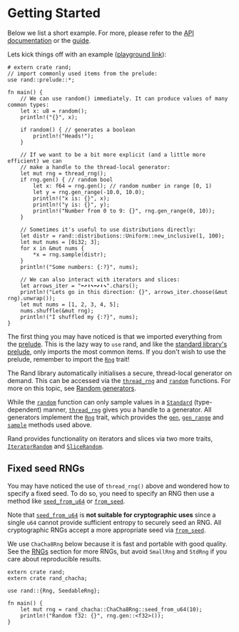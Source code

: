 # Getting Started

Below we list a short example. For more, please refer to the [API documentation]
or the [guide].

Lets kick things off with an example ([playground link](https://play.rust-lang.org/?version=stable&mode=debug&edition=2018&gist=4cad6600b21578cfa22009c281c780fe)):

```rust,editable
# extern crate rand;
// import commonly used items from the prelude:
use rand::prelude::*;

fn main() {
    // We can use random() immediately. It can produce values of many common types:
    let x: u8 = random();
    println!("{}", x);

    if random() { // generates a boolean
        println!("Heads!");
    }

    // If we want to be a bit more explicit (and a little more efficient) we can
    // make a handle to the thread-local generator:
    let mut rng = thread_rng();
    if rng.gen() { // random bool
        let x: f64 = rng.gen(); // random number in range [0, 1)
        let y = rng.gen_range(-10.0, 10.0);
        println!("x is: {}", x);
        println!("y is: {}", y);
        println!("Number from 0 to 9: {}", rng.gen_range(0, 10));
    }
    
    // Sometimes it's useful to use distributions directly:
    let distr = rand::distributions::Uniform::new_inclusive(1, 100);
    let mut nums = [0i32; 3];
    for x in &mut nums {
        *x = rng.sample(distr);
    }
    println!("Some numbers: {:?}", nums);
    
    // We can also interact with iterators and slices:
    let arrows_iter = "➡⬈⬆⬉⬅⬋⬇⬊".chars();
    println!("Lets go in this direction: {}", arrows_iter.choose(&mut rng).unwrap());
    let mut nums = [1, 2, 3, 4, 5];
    nums.shuffle(&mut rng);
    println!("I shuffled my {:?}", nums);
}
```

The first thing you may have noticed is that we imported everything from the
[prelude]. This is the lazy way to `use` rand, and like the
[standard library's prelude](https://doc.rust-lang.org/std/prelude/index.html),
only imports the most common items. If you don't wish to use the prelude,
remember to import the [`Rng`] trait!

The Rand library automatically initialises a secure, thread-local generator
on demand. This can be accessed via the [`thread_rng`] and [`random`] functions.
For more on this topic, see [Random generators](guide-gen.md).

While the [`random`] function can only sample values in a [`Standard`]
(type-dependent) manner, [`thread_rng`] gives you a handle to a generator.
All generators implement the [`Rng`] trait, which provides the [`gen`],
[`gen_range`] and [`sample`] methods used above.

Rand provides functionality on iterators and slices via two more traits,
[`IteratorRandom`] and [`SliceRandom`].

## Fixed seed RNGs

You may have noticed the use of `thread_rng()` above and wondered how to
specify a fixed seed. To do so, you need to specify an RNG then use a method
like [`seed_from_u64`] or [`from_seed`].

Note that [`seed_from_u64`] is **not suitable for cryptographic uses** since a
single `u64` cannot provide sufficient entropy to securely seed an RNG.
All cryptographic RNGs accept a more appropriate seed via [`from_seed`].

We use `ChaCha8Rng` below because it is fast and portable with good quality.
See the [RNGs] section for more RNGs, but avoid `SmallRng` and `StdRng` if you
care about reproducible results.

```rust,editable
extern crate rand;
extern crate rand_chacha;

use rand::{Rng, SeedableRng};

fn main() {
    let mut rng = rand_chacha::ChaCha8Rng::seed_from_u64(10);
    println!("Random f32: {}", rng.gen::<f32>());
}
```

[API documentation]: https://rust-random.github.io/rand/rand/index.html
[guide]: guide.md
[RNGs]: guide-rngs.md
[prelude]: https://rust-random.github.io/rand/rand/prelude/index.html
[`Rng`]: https://rust-random.github.io/rand/rand/trait.Rng.html
[`gen`]: https://rust-random.github.io/rand/rand/trait.Rng.html#method.gen
[`gen_range`]: https://rust-random.github.io/rand/rand/trait.Rng.html#method.gen_range
[`sample`]: https://rust-random.github.io/rand/rand/trait.Rng.html#method.sample
[`thread_rng`]: https://rust-random.github.io/rand/rand/fn.thread_rng.html
[`random`]: https://rust-random.github.io/rand/rand/fn.random.html
[`Standard`]: https://rust-random.github.io/rand/rand/distributions/struct.Standard.html
[`IteratorRandom`]: https://rust-random.github.io/rand/rand/seq/trait.IteratorRandom.html
[`SliceRandom`]: https://rust-random.github.io/rand/rand/seq/trait.SliceRandom.html
[`seed_from_u64`]: https://rust-random.github.io/rand/rand/trait.SeedableRng.html#method.seed_from_u64
[`from_seed`]: https://rust-random.github.io/rand/rand/trait.SeedableRng.html#tymethod.from_seed
